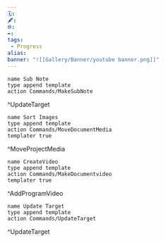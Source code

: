 ```yaml
---
🗓️: 
🖋️: 
🌐: 
⬅️: 
tags: 
 - Progress
alias: 
banner: "![[Gallery/Banner/youtube banner.png]]"
---
```





```button
name Sub Note
type append template
action Commands/MakeSubNote
```
^UpdateTarget
```button
name Sort Images
type append template
action Commands/MoveDocumentMedia
templater true
```
^MoveProjectMedia
```button
name CreateVideo
type append template
action Commands/MakeDocumentvideo
templater true
```
^AddProgramVideo
```button
name Update Target
type append template
action Commands/UpdateTarget
```
^UpdateTarget